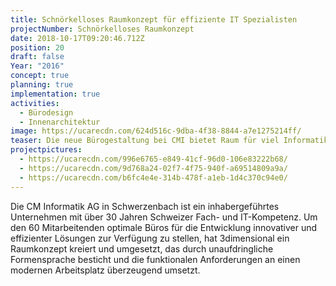 ```yaml
---
title: Schnörkelloses Raumkonzept für effiziente IT Spezialisten
projectNumber: Schnörkelloses Raumkonzept
date: 2018-10-17T09:20:46.712Z
position: 20
draft: false
Year: "2016"
concept: true
planning: true
implementation: true
activities:
  - Bürodesign
  - Innenarchitektur
image: https://ucarecdn.com/624d516c-9dba-4f38-8844-a7e1275214ff/
teaser: Die neue Bürogestaltung bei CMI bietet Raum für viel Informatik Fachkompetenz
projectpictures:
  - https://ucarecdn.com/996e6765-e849-41cf-96d0-106e83222b68/
  - https://ucarecdn.com/9d768a24-02f7-4f75-940f-a69514809a9a/
  - https://ucarecdn.com/b6fc4e4e-314b-478f-a1eb-1d4c370c94e0/
---
```

Die CM Informatik AG in Schwerzenbach ist ein inhabergeführtes Unternehmen mit über 30 Jahren Schweizer Fach- und IT-Kompetenz. Um den 60 Mitarbeitenden optimale Büros für die Entwicklung innovativer und effizienter Lösungen zur Verfügung zu stellen, hat 3dimensional ein Raumkonzept kreiert und umgesetzt, das durch unaufdringliche Formensprache besticht und die funktionalen Anforderungen an einen modernen Arbeitsplatz überzeugend umsetzt.
